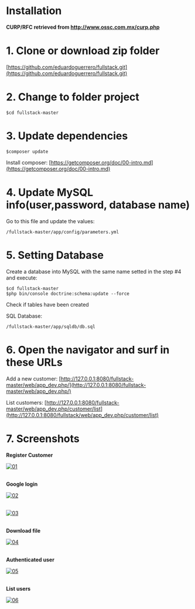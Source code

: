 # Installation

**CURP/RFC retrieved from http://www.ossc.com.mx/curp.php**

# 1. Clone or download zip folder
[https://github.com/eduardoguerrero/fullstack.git](https://github.com/eduardoguerrero/fullstack.git)

# 2. Change to folder project
```
$cd fullstack-master
```
# 3. Update dependencies
```
$composer update
```   

Install composer: 
[https://getcomposer.org/doc/00-intro.md](https://getcomposer.org/doc/00-intro.md)

# 4. Update MySQL info(user,password, database name)
Go to this file and update the values:
```
/fullstack-master/app/config/parameters.yml
```

# 5. Setting Database
Create a database into MySQL with the same name setted in the step #4 and execute:
```
$cd fullstack-master
$php bin/console doctrine:schema:update --force
 ```
 Check if tables have been created

SQL Database:
```
/fullstack-master/app/sqldb/db.sql
```

# 6. Open the navigator and surf in these URLs
Add a new customer: 
[http://127.0.0.1:8080/fullstack-master/web/app_dev.php/](http://127.0.0.1:8080/fullstack-master/web/app_dev.php/)

List customers: 
[http://127.0.0.1:8080/fullstack-master/web/app_dev.php/customer/list](http://127.0.0.1:8080/fullstack/web/app_dev.php/customer/list)


# 7. Screenshots
**Register Customer**

<a href="https://ibb.co/kHcKgx"><img src="https://image.ibb.co/mBd38c/01.jpg" alt="01" border="0"></a><br /><br/>


**Google login**

<a href="https://imgbb.com/"><img src="https://image.ibb.co/mW6sZH/02.jpg" alt="02" border="0"></a><br /><br/>



<a href="https://imgbb.com/"><img src="https://image.ibb.co/k6Yjgx/03.jpg" alt="03" border="0"></a><br /><br />

**Download file**

<a href="https://ibb.co/iRdd8c"><img src="https://preview.ibb.co/d9G9EH/04.jpg" alt="04" border="0"></a><br /><br />


**Authenticated user**


<a href="https://ibb.co/jwQKEH"><img src="https://preview.ibb.co/i2Qaoc/05.jpg" alt="05" border="0"></a><br /><br />

**List users**

<a href="https://ibb.co/f0K71x"><img src="https://preview.ibb.co/dTiZgx/06.jpg" alt="06" border="0"></a><br />
